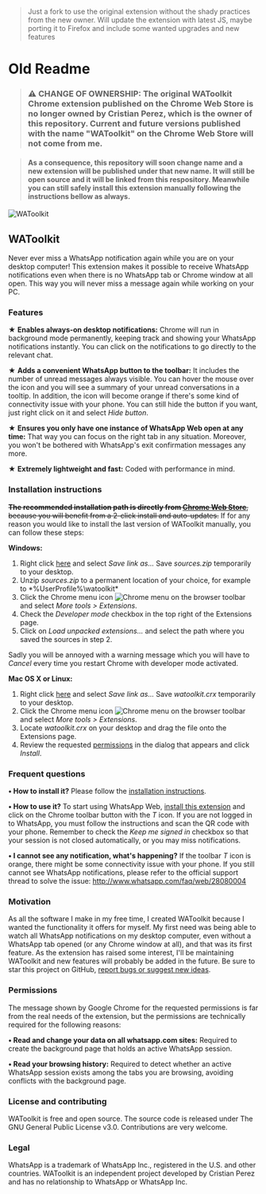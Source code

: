 > Just a fork to use the original extension without the shady practices from the new owner. Will update the extension with latest JS, maybe porting it to Firefox and include some wanted upgrades and new features


# Old Readme

> ### ⚠️ CHANGE OF OWNERSHIP: The original WAToolkit Chrome extension published on the Chrome Web Store is no longer owned by Cristian Perez, which is the owner of this repository. Current and future versions published with the name "WAToolkit" on the Chrome Web Store will not come from me.

> #### As a consequence, this repository will soon change name and a new extension will be published under that new name. It will still be open source and it will be linked from this respository. Meanwhile you can still safely install this extension manually following the instructions bellow as always.

![WAToolkit](https://raw.githubusercontent.com/cprcrack/WAToolkit/master/resources/chrome_web_store_promo_1400x560.png)

## WAToolkit

Never ever miss a WhatsApp notification again while you are on your desktop computer! This extension makes it possible to receive WhatsApp notifications even when there is no WhatsApp tab or Chrome window at all open. This way you will never miss a message again while working on your PC.

### Features

★ **Enables always-on desktop notifications:** Chrome will run in background mode permanently, keeping track and showing your WhatsApp notifications instantly. You can click on the notifications to go directly to the relevant chat.

★ **Adds a convenient WhatsApp button to the toolbar:** It includes the number of unread messages always visible. You can hover the mouse over the icon and you will see a summary of your unread conversations in a tooltip. In addition, the icon will become orange if there's some kind of connectivity issue with your phone. You can still hide the button if you want, just right click on it and select *Hide button*.

★ **Ensures you only have one instance of WhatsApp Web open at any time:** That way you can focus on the right tab in any situation. Moreover, you won't be bothered with WhatsApp's exit confirmation messages any more.

★ **Extremely lightweight and fast:** Coded with performance in mind.

### Installation instructions

~~**The recommended installation path is directly from [Chrome Web Store](http://watoolkit.com)**, because you will benefit from a 2-click install and auto-updates.~~ If for any reason you would like to install the last version of WAToolkit manually, you can follow these steps:

**Windows:**

1. Right click [here](https://raw.githubusercontent.com/cprcrack/WAToolkit/master/release/latest/sources.zip) and select *Save link as...* Save *sources.zip* temporarily to your desktop.
2. Unzip *sources.zip* to a permanent location of your choice, for example to *%UserProfile%\watoolkit\*
3. Click the Chrome menu icon ![Chrome menu](https://raw.githubusercontent.com/cprcrack/WAToolkit/master/resources/chrome_menu.png) on the browser toolbar and select *More tools > Extensions*.
4. Check the *Developer mode* checkbox in the top right of the Extensions page.
5. Click on *Load unpacked extensions...* and select the path where you saved the sources in step 2.

Sadly you will be annoyed with a warning message which you will have to *Cancel* every time you restart Chrome with developer mode activated.

**Mac OS X or Linux:**

1. Right click [here](https://raw.githubusercontent.com/cprcrack/WAToolkit/master/release/latest/watoolkit.crx) and select *Save link as...* Save *watoolkit.crx* temporarily to your desktop.
2. Click the Chrome menu icon ![Chrome menu](https://raw.githubusercontent.com/cprcrack/WAToolkit/master/resources/chrome_menu.png) on the browser toolbar and select *More tools > Extensions*.
3. Locate *watoolkit.crx* on your desktop and drag the file onto the Extensions page.
4. Review the requested [permissions](#permissions) in the dialog that appears and click *Install*.

### Frequent questions

**• How to install it?** Please follow the [installation instructions](#installation-instructions).

**• How to use it?** To start using WhatsApp Web, [install this extension](#installation-instructions) and click on the Chrome toolbar button with the *T* icon. If you are not logged in to WhatsApp, you must follow the instructions and scan the QR code with your phone. Remember to check the *Keep me signed in* checkbox so that your session is not closed automatically, or you may miss notifications.

**• I cannot see any notification, what's happening?** If the toolbar *T* icon is orange, there might be some connectivity issue with your phone. If you still cannot see WhatsApp notifications, please refer to the official support thread to solve the issue: http://www.whatsapp.com/faq/web/28080004

### Motivation

As all the software I make in my free time, I created WAToolkit because I wanted the functionality it offers for myself. My first need was being able to watch all WhatsApp notifications on my desktop computer, even without a WhatsApp tab opened (or any Chrome window at all), and that was its first feature. As the extension has raised some interest, I'll be maintaining WAToolkit and new features will probably be added in the future. Be sure to star this project on GitHub, [report bugs or suggest new ideas](https://github.com/cprcrack/WAToolkit/issues/new).

### Permissions

The message shown by Google Chrome for the requested permissions is far from the real needs of the extension, but the permissions are technically required for the following reasons:

**• Read and change your data on all whatsapp.com sites:** Required to create the background page that holds an active WhatsApp session.

**• Read your browsing history:** Required to detect whether an active WhatsApp session exists among the tabs you are browsing, avoiding conflicts with the background page.

### License and contributing

WAToolkit is free and open source. The source code is released under The GNU General Public License v3.0. Contributions are very welcome.

### Legal

WhatsApp is a trademark of WhatsApp Inc., registered in the U.S. and other countries. WAToolkit is an independent project developed by Cristian Perez and has no relationship to WhatsApp or WhatsApp Inc.
